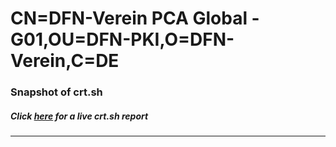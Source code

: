 # CN=DFN-Verein PCA Global - G01,OU=DFN-PKI,O=DFN-Verein,C=DE
### Snapshot of crt.sh
##### Click [here](https://crt.sh/?q=Serial_09F93DA0) for a live crt.sh report

---
